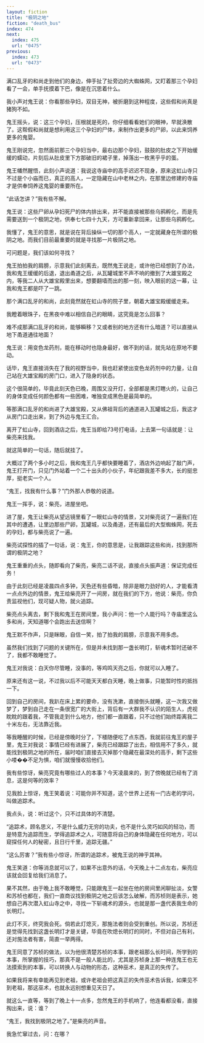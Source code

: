 ```yaml
---
layout: fiction
title: "极阴之地"
fiction: "death_bus"
index: 474
next:
  index: 475
  url: "0475"
previous:
  index: 473
  url: "0473"
---
```

满口乱牙的和尚走到他们的身边，伸手扯了扯旁边的大蜘蛛网，又盯着那三个孕妇看了一会，单手抚摸着下巴，像是在沉思着什么。

我小声对鬼王说：你看那些孕妇，双目无神，被折磨到这种程度，这些假和尚真是猪狗不如。

鬼王摇头，说：这三个孕妇，压根就是死的，你仔细看看她们的眼神，早就涣散了。这帮假和尚就是想利用这三个孕妇的尸体，来制作出更多的尸卵，以此来饲养更多的鬼婴。

鬼王刚说完，忽然面前那三个孕妇当中，最右边那个孕妇，鼓鼓的肚皮之下开始缓缓的蠕动，片刻后从肚皮里下方那破旧的裙子里，掉落出一枚黑乎乎的蛋。

鬼王幡然醒悟，此刻小声说道：我说这寺庙中的高手迟迟不现身，原来这虹山寺只不过是个小庙而已，真正的高人，一定隐藏在山中老林之内，在那里边修建的寺庙才是供奉饲养这鬼婴的重要所在。

“此话怎讲？”我有些不解。

鬼王说：这些尸卵从孕妇死尸的体内排出来，并不能直接被那些乌鸦孵化，而是先需要送到一个极阴之地，供奉七七四十九天，方可重新拿回来，让那些乌鸦孵化。

我懂了，鬼王的意思，就是说在背后操纵一切的那个高人，一定就藏身在所谓的极阴之地。而我们目前最重要的就是寻找那一片极阴之地。

可问题是，我们该如何寻找？

鬼王拍拍我的肩膀，示意我们此刻离去，既然鬼王说走，或许他已经想到了办法，我和鬼王缓缓的后退，退出甬道之后，从瓦罐城里不声不响的撤到了大雄宝殿之内，等我二人从大雄宝殿里出来，想要翻墙而出的那一刻，映入眼前的这一幕，让我和鬼王都是吓了一跳。

那个满口乱牙的和尚，此刻竟然就在虹山寺的院子里，朝着大雄宝殿缓缓走来。

我瞪着眼珠子，在黑夜中难以相信自己的眼睛，这究竟是怎么回事？

难不成那满口乱牙的和尚，能够瞬移？又或者别的地方还有什么暗道？可以直接从地下甬道通往地面？

鬼王说：用变色龙药剂，能在移动时也隐身最好，做不到的话，就先站在原地不要动。

话毕，鬼王直接消失在了我的视野当中，我也赶紧使出变色龙药剂中的力量，让自己站在大雄宝殿的房门口，进入了隐身的状态。

这个很简单的，毕竟此刻天色已晚，周围又没开灯，全部都是黑灯瞎火的，让自己的身体变成任何颜色都有一些困难，唯独变成黑色是最简单的。

等那满口乱牙的和尚进了大雄宝殿，又从佛祖背后的通道进入瓦罐城之后，我这才从房门口走出来，到了外边与鬼王汇合。

离开了虹山寺，回到酒店之后，鬼王当即给73号打电话，上去第一句话就是：让柴亮来找我。

就这简单的一句话，随后就挂了。

大概过了两个多小时之后，我和鬼王几乎都快要睡着了，酒店外边响起了敲门声，鬼王打开门，只见门外站着一个二十出头的小伙子，年纪跟我差不多大，长的挺忠厚，挺老实一个人。

“鬼王，找我有什么事？”门外那人恭敬的说道。

鬼王一挥手，说：柴亮，进屋坐吧。

进了屋，鬼王让柴亮从望远镜里看了一眼虹山寺的情景，又对柴亮说了一遍我们在其中的遭遇，让里边那些尸卵，瓦罐城，以及甬道，还有最后的大型蜘蛛网，死去的孕妇，都与柴亮说了一遍。

柴亮试探性的插了一句话，说：鬼王，你的意思是，让我跟踪这些和尚，找到那所谓的极阴之地？

鬼王重重的点头，随即看向了柴亮，柴亮二话不说，直接点头振声道：保证完成任务！

由于此刻已经是凌晨四点多钟，天色还有些昏暗，除非是眼力劲好的人，才能看清一点点外边的情景，鬼王给柴亮开了一间房，就在我们的下方，他说：柴亮，你负责监视他们，现可疑人物，就火追踪。

柴亮点头离去，剩下我和鬼王在房间里，我小声问：他一个人能行吗？寺庙里这么多和尚，天知道哪个会跑出去送信啊？

鬼王默不作声，只是眯眼，自信一笑，拍了拍我的肩膀，示意我不用多虑。

虽然我们找到了问题的关键所在，但是并未找到那一盏长明灯，斩魂术暂时还破不了，我都不敢睡觉了。

鬼王对我说：白天你尽管睡，没事的，等鸡鸣天亮之后，你就可以入睡了。

原来还有这一说，不过我以后不可能天天都白天睡，晚上做事，只能暂时性的抵挡一下。

回到自己的房间，我趴在床上累的要命，没有洗漱，直接倒头就睡，这一次我又做梦了，梦到自己走在一条很宽广的大街上，背后有一大群我不认识的陌生人，虎视眈眈的跟着我，不管我走到什么地方，他们都一直跟着，只不过他们始终距离我二十米左右，无法靠近我。

等我睡醒的时候，已经是傍晚时分了，下楼随便吃了点东西，我就前往鬼王的屋子里，鬼王对我说：事情已经有进展了，柴亮已经跟踪了出去，相信用不了多久，就能找到极阴之地的所在，届时咱们直接去灭掉那个隐藏在最深处的高手，剩下这些小喽��不足为惧，咱们就慢慢收拾他们。

我有些惊讶，柴亮究竟有哪些过人的本事？今天凌晨来的，到了傍晚就已经有了消息，这是何等的效率？

见我脸上惊讶，鬼王笑着说：可能你并不知道，这个世界上还有一门古老的学问，叫做追踪术。

我点头，说：听过这个，只不过具体的不清楚。

“追踪术，顾名思义，不是什么威力无穷的功夫，也不是什么灵巧如风的轻功，而是特意为追踪而生，学得追踪术之人，可随意将自己的身体隐藏在任何地方，可以窥探任何人的秘密，且日行千里，追踪无疆。”

“这么厉害？”我有些小惊讶，所谓的追踪术，被鬼王说的神乎其神。

鬼王笑道：你等消息就可以了，如果不出意外的话，今天晚上十二点左右，柴亮应该就会回复给我们消息了。

果不其然，由于晚上我不敢睡觉，只能跟鬼王一起坐在他的房间里闲聊扯淡，女警和苏桢也都在，我们一直商议找到极阴之地之后该怎么破解，而苏桢则是表示，她想自己再次潜入虹山寺之中，寻找一下斩魂术的源头，也就是那一盏代表我生命的长明灯。

此灯不灭，终究我会死。倘若此灯熄灭，那施法者则会受到重创。所以说，苏桢还是觉得先找到这盏长明灯才是关键，毕竟在吹熄长明灯的同时，不但对自己有利，还对施法者有害，简直一举两得。

鬼王同意了苏桢的做法，以为他很清楚苏桢的本事，跟老祖那么长时间，所学到的本事，所掌握的技巧，那真不是一般人能比的，尤其是苏桢身上那一种连鬼王也无法摸索到的本事，可以转换人与动物的形态，这种巫术，是真正的失传了。

如果我将来有幸能再见到老祖，或许老祖会把这真正的失传巫术告诉我，如果见不到老祖，那这巫术，也就永远别想重见天日了。

就这么一直等，等到了晚上十一点多，忽然鬼王的手机响了，他连看都没看，直接掏出来，说：谁？

“鬼王，我找到极阴之地了。”是柴亮的声音。

我急忙窜过去，问：在哪？